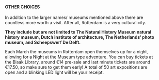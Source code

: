 #### OTHER CHOICES

In addition to the larger names/ museums mentioned above there are countless more worth a visit. After all, Rotterdam is a very cultural city.

__They include but are not limited to The Natural History Museum natural history museum, Dutch institute of architecture, The Netherlands’ photo museum, and Scheepswerf De Delft.__

Each March the museums in Rotterdam open themselves up for a night, allowing for a Night at the Museum type adventure. You can buy tickets at the Blaak Library, around €14 pre-sale and last minute tickets are around €17.50, so make sure to get them early! A total of 50 art expositions are open and a blinking LED light will be your receipt.